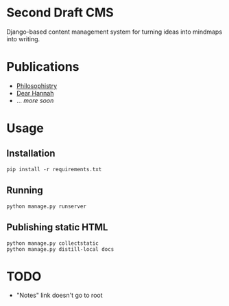 # Second Draft CMS

Django-based content management system for turning ideas into mindmaps into writing.

# Publications

* [Philosophistry](https://medium.com/philosophistry)
* [Dear Hannah](https://medium.com/dear-hannah)
* ... *more soon*

# Usage

## Installation

`pip install -r requirements.txt`


## Running

`python manage.py runserver`

## Publishing static HTML

`python manage.py collectstatic`  
`python manage.py distill-local docs`

# TODO

* "Notes" link doesn't go to root